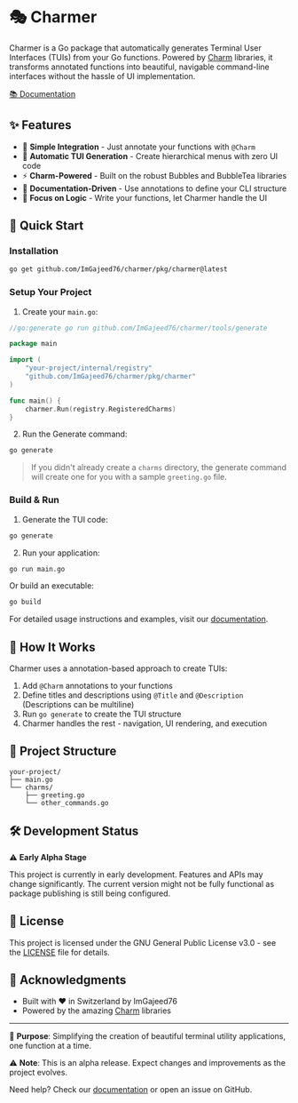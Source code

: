 # 🎭 Charmer

Charmer is a Go package that automatically generates Terminal User Interfaces (TUIs) from your Go functions. Powered
by [Charm](https://github.com/charmbracelet) libraries, it transforms annotated functions into beautiful, navigable
command-line interfaces without the hassle of UI implementation.

[📚 Documentation](https://ImGajeed76.github.io/charmer)

## ✨ Features

- 🎯 **Simple Integration** - Just annotate your functions with `@Charm`
- 🌳 **Automatic TUI Generation** - Create hierarchical menus with zero UI code
- ⚡ **Charm-Powered** - Built on the robust Bubbles and BubbleTea libraries
- 📝 **Documentation-Driven** - Use annotations to define your CLI structure
- 🚀 **Focus on Logic** - Write your functions, let Charmer handle the UI

## 🚀 Quick Start

### Installation

```bash
go get github.com/ImGajeed76/charmer/pkg/charmer@latest
```

### Setup Your Project

1. Create your `main.go`:

```go
//go:generate go run github.com/ImGajeed76/charmer/tools/generate

package main

import (
	"your-project/internal/registry"
	"github.com/ImGajeed76/charmer/pkg/charmer"
)

func main() {
	charmer.Run(registry.RegisteredCharms)
}
```

2. Run the Generate command:

```bash
go generate
```

> If you didn't already create a `charms` directory, the generate command will create one for you with a sample
`greeting.go` file.

### Build & Run

1. Generate the TUI code:

```bash
go generate
```

2. Run your application:

```bash
go run main.go
```

Or build an executable:

```bash
go build
```

For detailed usage instructions and examples, visit our [documentation](https://ImGajeed76.github.io/charmer).

## 🎨 How It Works

Charmer uses a annotation-based approach to create TUIs:

1. Add `@Charm` annotations to your functions
2. Define titles and descriptions using `@Title` and `@Description` (Descriptions can be multiline)
3. Run `go generate` to create the TUI structure
4. Charmer handles the rest - navigation, UI rendering, and execution

## 📁 Project Structure

```
your-project/
├── main.go
└── charms/
    ├── greeting.go
    └── other_commands.go
```

## 🛠️ Development Status

⚠️ **Early Alpha Stage**

This project is currently in early development. Features and APIs may change significantly. The current version might
not be fully functional as package publishing is still being configured.

## 📝 License

This project is licensed under the GNU General Public License v3.0 - see the [LICENSE](LICENSE) file for details.

## 💖 Acknowledgments

- Built with ❤️ in Switzerland by ImGajeed76
- Powered by the amazing [Charm](https://github.com/charmbracelet) libraries

---

🌟 **Purpose**: Simplifying the creation of beautiful terminal utility applications, one function at a time.

⚠️ **Note**: This is an alpha release. Expect changes and improvements as the project evolves.

Need help? Check our [documentation](https://ImGajeed76.github.io/charmer) or open an issue on GitHub.